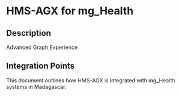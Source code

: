 # HMS-AGX for mg_Health

## Description

Advanced Graph Experience

## Integration Points

This document outlines how HMS-AGX is integrated with mg_Health systems in Madagascar.
